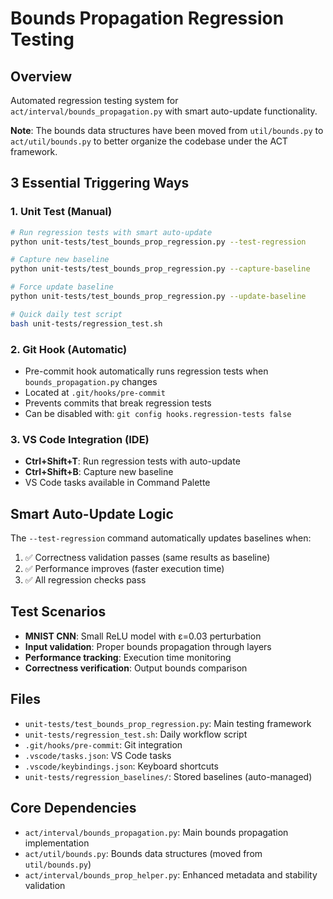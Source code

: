 # Bounds Propagation Regression Testing

## Overview
Automated regression testing system for `act/interval/bounds_propagation.py` with smart auto-update functionality.

**Note**: The bounds data structures have been moved from `util/bounds.py` to `act/util/bounds.py` to better organize the codebase under the ACT framework.

## 3 Essential Triggering Ways

### 1. Unit Test (Manual)
```bash
# Run regression tests with smart auto-update
python unit-tests/test_bounds_prop_regression.py --test-regression

# Capture new baseline
python unit-tests/test_bounds_prop_regression.py --capture-baseline

# Force update baseline
python unit-tests/test_bounds_prop_regression.py --update-baseline

# Quick daily test script
bash unit-tests/regression_test.sh
```

### 2. Git Hook (Automatic)
- Pre-commit hook automatically runs regression tests when `bounds_propagation.py` changes
- Located at `.git/hooks/pre-commit`
- Prevents commits that break regression tests
- Can be disabled with: `git config hooks.regression-tests false`

### 3. VS Code Integration (IDE)
- **Ctrl+Shift+T**: Run regression tests with auto-update
- **Ctrl+Shift+B**: Capture new baseline
- VS Code tasks available in Command Palette

## Smart Auto-Update Logic
The `--test-regression` command automatically updates baselines when:
1. ✅ Correctness validation passes (same results as baseline)
2. ✅ Performance improves (faster execution time)
3. ✅ All regression checks pass

## Test Scenarios
- **MNIST CNN**: Small ReLU model with ε=0.03 perturbation
- **Input validation**: Proper bounds propagation through layers
- **Performance tracking**: Execution time monitoring
- **Correctness verification**: Output bounds comparison

## Files
- `unit-tests/test_bounds_prop_regression.py`: Main testing framework
- `unit-tests/regression_test.sh`: Daily workflow script
- `.git/hooks/pre-commit`: Git integration
- `.vscode/tasks.json`: VS Code tasks
- `.vscode/keybindings.json`: Keyboard shortcuts
- `unit-tests/regression_baselines/`: Stored baselines (auto-managed)

## Core Dependencies
- `act/interval/bounds_propagation.py`: Main bounds propagation implementation
- `act/util/bounds.py`: Bounds data structures (moved from `util/bounds.py`)
- `act/interval/bounds_prop_helper.py`: Enhanced metadata and stability validation